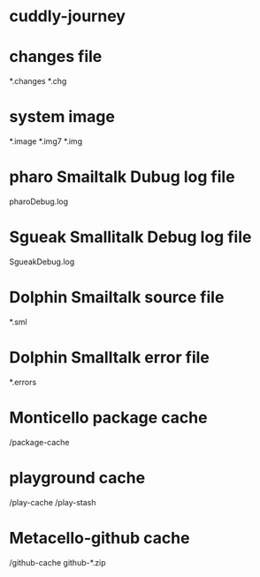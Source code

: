 # cuddly-journey
# changes file
*.changes
*.chg

# system image
*.image
*.img7
*.img

# pharo Smailtalk Dubug log file
pharoDebug.log

# Sgueak Smallitalk Debug log file
SgueakDebug.log

# Dolphin Smailtalk source file
*.sml

# Dolphin Smalltalk error file
*.errors

# Monticello package cache
/package-cache

# playground cache
/play-cache
/play-stash

# Metacello-github cache
/github-cache
github-*.zip
